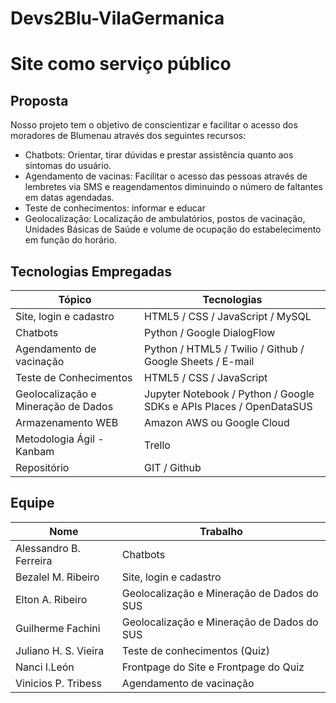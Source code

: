 # Devs2Blu-VilaGermanica


# Site como serviço público

## Proposta

Nosso projeto tem o objetivo de conscientizar e facilitar o acesso dos  moradores de Blumenau através dos seguintes recursos:

 - Chatbots: Orientar, tirar dúvidas e prestar assistência quanto aos sintomas do usuário.
 - Agendamento de vacinas: Facilitar o acesso das pessoas através de lembretes via SMS e reagendamentos diminuindo o número de faltantes em datas agendadas.
 - Teste de conhecimentos: informar e educar
 - Geolocalização: Localização de ambulatórios, postos de vacinação, Unidades Básicas de Saúde e volume de ocupação do estabelecimento em função do horário.
 
## Tecnologias Empregadas

Tópico | Tecnologias
------------- | -------------
Site, login e cadastro | HTML5 / CSS / JavaScript / MySQL
Chatbots | Python / Google DialogFlow
Agendamento de vacinação | Python / HTML5 / Twilio / Github / Google Sheets / E-mail
Teste de Conhecimentos | HTML5 / CSS / JavaScript
Geolocalização e Mineração de Dados | Jupyter Notebook / Python / Google SDKs e APIs Places / OpenDataSUS
Armazenamento WEB | Amazon AWS ou Google Cloud
Metodologia Ágil - Kanbam| Trello
Repositório | GIT / Github


## Equipe


Nome | Trabalho
------------- | -------------
Alessandro B. Ferreira | Chatbots
Bezalel M. Ribeiro | Site, login e cadastro 
Elton A. Ribeiro | Geolocalização e Mineração de Dados do SUS
Guilherme Fachini | Geolocalização e Mineração de Dados do SUS
Juliano H. S. Vieira | Teste de conhecimentos (Quiz)
Nanci  I.León | Frontpage do Site e Frontpage do Quiz
Vinicios P. Tribess | Agendamento de vacinação
